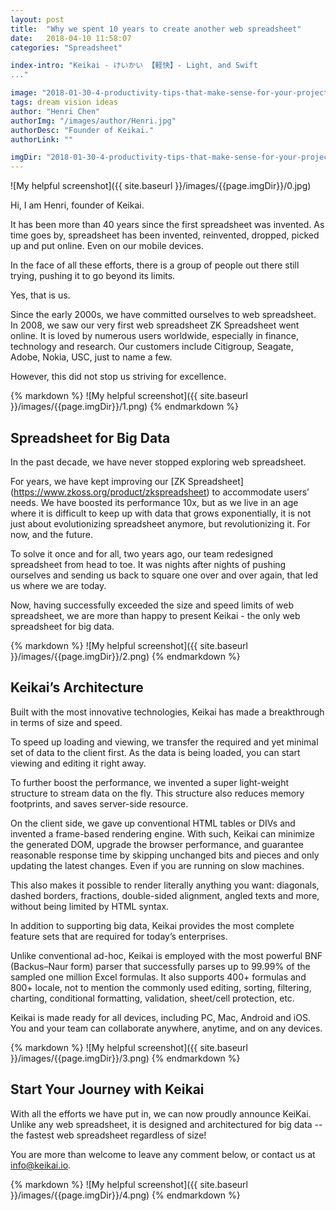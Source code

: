 ```yaml
---
layout: post
title:  "Why we spent 10 years to create another web spreadsheet"
date:   2018-04-10 11:58:07
categories: "Spreadsheet"

index-intro: "Keikai - けいかい 【軽快】- Light, and Swift
..."

image: "2018-01-30-4-productivity-tips-that-make-sense-for-your-project-in-2018/0.jpg"
tags: dream vision ideas
author: "Henri Chen"
authorImg: "/images/author/Henri.jpg"
authorDesc: "Founder of Keikai."
authorLink: ""

imgDir: "2018-01-30-4-productivity-tips-that-make-sense-for-your-project-in-2018"
---
```



![My helpful screenshot]({{ site.baseurl }}/images/{{page.imgDir}}/0.jpg)

Hi, I am Henri, founder of Keikai.

It has been more than 40 years since the first spreadsheet was invented. As time goes by, spreadsheet has been invented, reinvented, dropped, picked up and put online. Even on our mobile devices.

In the face of all these efforts, there is a group of people out there still trying, pushing it to go beyond its limits.

Yes, that is us.

Since the early 2000s, we have committed ourselves to web spreadsheet. In 2008, we saw our very first web spreadsheet ZK Spreadsheet went online. It is loved by numerous users worldwide, especially in finance, technology and research. Our customers include Citigroup, Seagate, Adobe, Nokia, USC, just to name a few.

However, this did not stop us striving for excellence.


<div style="max-width: 550px; max-height: 300px; margin: 0 auto;">
{% markdown %}
![My helpful screenshot]({{ site.baseurl }}/images/{{page.imgDir}}/1.png)
{% endmarkdown %}
</div>

## Spreadsheet for Big Data

In the past decade, we have never stopped exploring web spreadsheet.

For years, we have kept improving our [ZK Spreadsheet] (https://www.zkoss.org/product/zkspreadsheet) to accommodate users’ needs. We have boosted its performance 10x, but as we live in an age where it is difficult to keep up with data that grows exponentially, it is not just about evolutionizing spreadsheet anymore, but revolutionizing it. For now, and the future.

To solve it once and for all, two years ago, our team redesigned spreadsheet from head to toe. It was nights after nights of pushing ourselves and sending us back to square one over and over again, that led us where we are today.

Now, having successfully exceeded the size and speed limits of web spreadsheet, we are more than happy to present Keikai - the only web spreadsheet for big data.


<div style="max-width: 550px; max-height: 300px; margin: 0 auto;">
{% markdown %}
![My helpful screenshot]({{ site.baseurl }}/images/{{page.imgDir}}/2.png)
{% endmarkdown %}
</div>

## Keikai’s Architecture


Built with the most innovative technologies, Keikai has made a breakthrough in terms of size and speed.

To speed up loading and viewing, we transfer the required and yet minimal set of data to the client first. As the data is being loaded, you can start viewing and editing it right away.

To further boost the performance, we invented a super light-weight structure to stream data on the fly. This structure also reduces memory footprints, and saves server-side resource.

On the client side, we gave up conventional HTML tables or DIVs and invented a frame-based rendering engine. With such, Keikai can minimize the generated DOM, upgrade the browser performance, and guarantee reasonable response time by skipping unchanged bits and pieces and only updating the latest changes. Even if you are running on slow machines.

This also makes it possible to render literally anything you want: diagonals, dashed borders, fractions, double-sided alignment, angled texts and more, without being limited by HTML syntax.

In addition to supporting big data, Keikai provides the most complete feature sets that are required for today’s enterprises.

Unlike conventional ad-hoc, Keikai is employed with the most powerful BNF (Backus–Naur form) parser that successfully parses up to 99.99% of the sampled one million Excel formulas. It also supports 400+ formulas and 800+ locale, not to mention the commonly used editing, sorting, filtering, charting, conditional formatting, validation, sheet/cell protection, etc.

Keikai is made ready for all devices, including PC, Mac, Android and iOS. You and your team can collaborate anywhere, anytime, and on any devices.

<div style="max-width: 550px; max-height: 300px; margin: 0 auto;">
{% markdown %}
![My helpful screenshot]({{ site.baseurl }}/images/{{page.imgDir}}/3.png)
{% endmarkdown %}
</div>

## Start Your Journey with Keikai

With all the efforts we have put in, we can now proudly announce KeiKai. Unlike any web spreadsheet, it is designed and architectured for big data -- the fastest web spreadsheet regardless of size!

You are more than welcome to leave any comment below, or contact us at info@keikai.io.

<div style="max-width: 550px; max-height: 300px; margin: 0 auto;">
{% markdown %}
![My helpful screenshot]({{ site.baseurl }}/images/{{page.imgDir}}/4.png)
{% endmarkdown %}
</div>


[jekyll]:      http://jekyllrb.com
[jekyll-gh]:   https://github.com/jekyll/jekyll
[jekyll-help]: https://github.com/jekyll/jekyll-help
